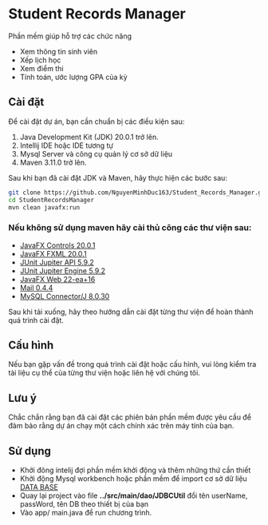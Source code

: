 # Student Records Manager

Phần mềm giúp hỗ trợ các chức năng
- Xem thông tin sinh viên
- Xếp lịch học
- Xem điểm thi
- Tính toán, ước lượng GPA của kỳ

## Cài đặt

Để cài đặt dự án, bạn cần chuẩn bị các điều kiện sau:

1. Java Development Kit (JDK) 20.0.1 trở lên.
2. Intellij IDE hoặc IDE tương tự
3. Mysql Server và công cụ quản lý cơ sở dữ liệu
4. Maven 3.11.0 trở lên.


Sau khi bạn đã cài đặt JDK và Maven, hãy thực hiện các bước sau:

```sh
git clone https://github.com/NguyenMinhDuc163/Student_Records_Manager.git
cd StudentRecordsManager
mvn clean javafx:run
```
### Nếu không sử dụng maven hãy cài thủ công các thư viện sau:
- [JavaFX Controls 20.0.1](https://mvnrepository.com/artifact/org.openjfx/javafx-controls/20.0.1)
- [JavaFX FXML 20.0.1](https://mvnrepository.com/artifact/org.openjfx/javafx-fxml/20.0.1)
- [JUnit Jupiter API 5.9.2](https://mvnrepository.com/artifact/org.junit.jupiter/junit-jupiter-api/5.9.2)
- [JUnit Jupiter Engine 5.9.2](https://mvnrepository.com/artifact/org.junit.jupiter/junit-jupiter-engine/5.9.2)
- [JavaFX Web 22-ea+16](https://mvnrepository.com/artifact/org.openjfx/javafx-web/22-ea+16)
- [Mail 0.4.4](https://mvnrepository.com/artifact/org.libj/mail/0.4.4)
- [MySQL Connector/J 8.0.30](https://mvnrepository.com/artifact/mysql/mysql-connector-java/8.0.30)

Sau khi tải xuống, hãy theo hướng dẫn cài đặt từng thư viện để hoàn thành quá trình cài đặt.
## Cấu hình

Nếu bạn gặp vấn đề trong quá trình cài đặt hoặc cấu hình, vui lòng kiểm tra tài liệu cụ thể của từng thư viện hoặc liên hệ với chúng tôi.

## Lưu ý

Chắc chắn rằng bạn đã cài đặt các phiên bản phần mềm được yêu cầu để đảm bảo rằng dự án chạy một cách chính xác trên máy tính của bạn.

## Sử dụng
- Khởi đông intelij đợi phần mềm khởi động và thêm những thứ cần thiết
- Khởi động Mysql workbench hoặc phần mềm để import cơ sở dữ liệu [DATA BASE](https://drive.google.com/file/d/1J60Tbg4qLQOZn8XsJx5OjPQd_BrbSldM/view?usp=sharing)
- Quay lại project vào file **../src/main/dao/JDBCUtil** đổi tên userName, passWord, tên DB theo thiết bị của bạn
- Vào app/ main.java để run chương trình.
